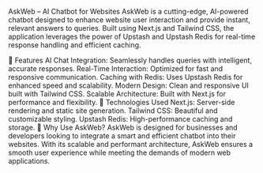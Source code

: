 AskWeb – AI Chatbot for Websites
AskWeb is a cutting-edge, AI-powered chatbot designed to enhance website user interaction and provide instant, relevant answers to queries. Built using Next.js and Tailwind CSS, the application leverages the power of Upstash and Upstash Redis for real-time response handling and efficient caching.

🚀 Features
AI Chat Integration: Seamlessly handles queries with intelligent, accurate responses.
Real-Time Interaction: Optimized for fast and responsive communication.
Caching with Redis: Uses Upstash Redis for enhanced speed and scalability.
Modern Design: Clean and responsive UI built with Tailwind CSS.
Scalable Architecture: Built with Next.js for performance and flexibility.
🔧 Technologies Used
Next.js: Server-side rendering and static site generation.
Tailwind CSS: Beautiful and customizable styling.
Upstash Redis: High-performance caching and storage.
🌟 Why Use AskWeb?
AskWeb is designed for businesses and developers looking to integrate a smart and efficient chatbot into their websites. With its scalable and performant architecture, AskWeb ensures a smooth user experience while meeting the demands of modern web applications.
